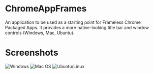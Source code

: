 ChromeAppFrames
===============

An application to be used as a starting point for Frameless Chrome Packaged Apps. It provides a more native-looking title bar and window controls (Windows, Mac, Ubuntu).

Screenshots
===============
![Windows](https://cloud.githubusercontent.com/assets/7570412/3896403/c86b865e-2257-11e4-8df1-8d2d22cb3748.png)
![Mac OS](https://cloud.githubusercontent.com/assets/7570412/3896406/cb30ce58-2257-11e4-99af-f5ea3a35b3a3.png)
![Ubuntu/Linux](https://cloud.githubusercontent.com/assets/7570412/3896408/ccdfb336-2257-11e4-9c2b-f78c5ff159e1.png)
